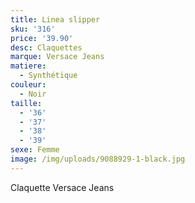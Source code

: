 ```yaml
---
title: Linea slipper
sku: '316'
price: '39.90'
desc: Claquettes
marque: Versace Jeans
matiere:
  - Synthétique
couleur:
  - Noir
taille:
  - '36'
  - '37'
  - '38'
  - '39'
sexe: Femme
image: /img/uploads/9088929-1-black.jpg
---
```

Claquette Versace Jeans
